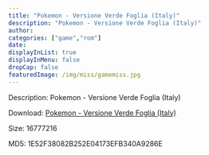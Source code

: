 ```yaml
---
title: "Pokemon - Versione Verde Foglia (Italy)"
description: "Pokemon - Versione Verde Foglia (Italy)"
author: 
categories: ["game","rom"]
date: 
displayInList: true
displayInMenu: false
dropCap: false
featuredImage: /img/miss/gamemiss.jpg
---
```


Description: Pokemon - Versione Verde Foglia (Italy)

Download: <a style="text-decoration:underline;" href="https://mega.nz/#!nWR2CS4b!t3HVwxA21DY9z014o7cmpBg8HTc-R2Tmxk0g4MW5kzs" target = "_blank" rel = "nofollow" > Pokemon - Versione Verde Foglia (Italy)</a>

Size: 16777216

MD5: 1E52F38082B252E04173EFB340A9286E

